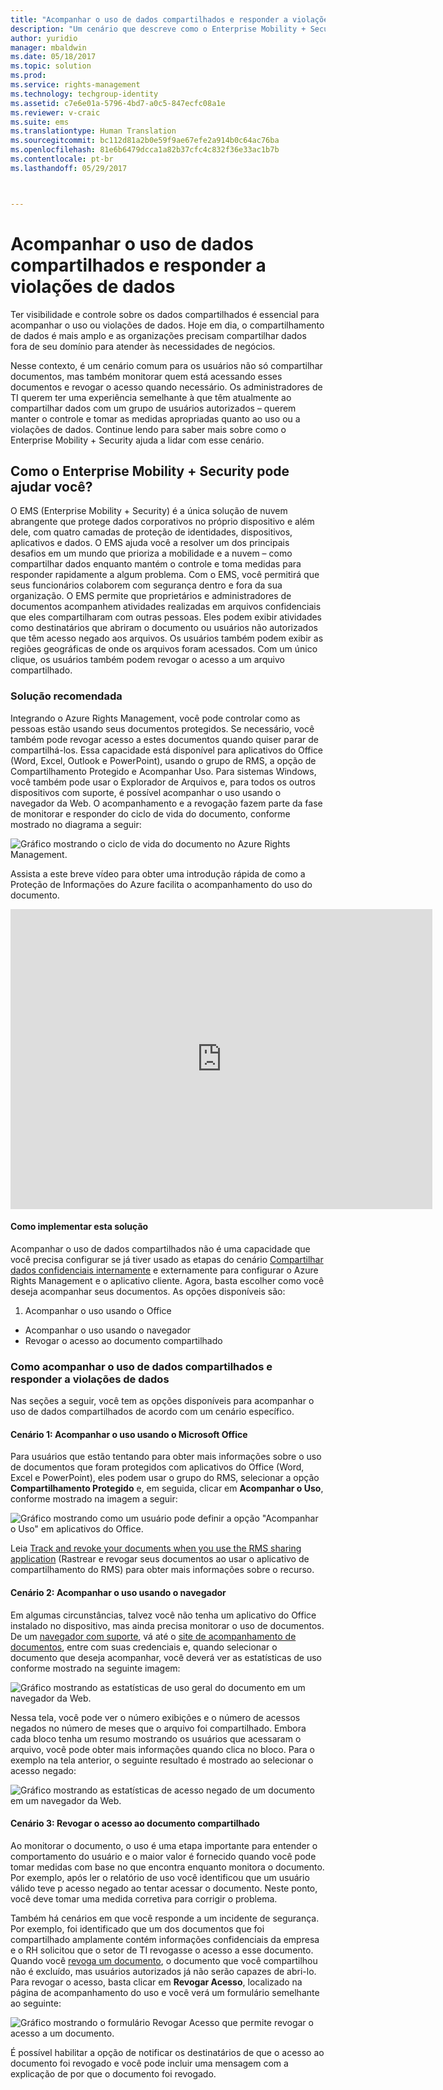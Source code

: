 ```yaml
---
title: "Acompanhar o uso de dados compartilhados e responder a violações de dados | Microsoft Docs"
description: "Um cenário que descreve como o Enterprise Mobility + Security pode ser usado para controlar o uso de dados compartilhados e responder a violações de dados, aproveitando os recursos do Azure Rights Management."
author: yuridio
manager: mbaldwin
ms.date: 05/18/2017
ms.topic: solution
ms.prod: 
ms.service: rights-management
ms.technology: techgroup-identity
ms.assetid: c7e6e01a-5796-4bd7-a0c5-847ecfc08a1e
ms.reviewer: v-craic
ms.suite: ems
ms.translationtype: Human Translation
ms.sourcegitcommit: bc112d81a2b0e59f9ae67efe2a914b0c64ac76ba
ms.openlocfilehash: 81e6b6479dcca1a82b37cfc4c832f36e33ac1b7b
ms.contentlocale: pt-br
ms.lasthandoff: 05/29/2017



---
```


# <a name="track-usage-of-shared-data-and-respond-to-data-abuse"></a>Acompanhar o uso de dados compartilhados e responder a violações de dados

Ter visibilidade e controle sobre os dados compartilhados é essencial para acompanhar o uso ou violações de dados. Hoje em dia, o compartilhamento de dados é mais amplo e as organizações precisam compartilhar dados fora de seu domínio para atender às necessidades de negócios.

Nesse contexto, é um cenário comum para os usuários não só compartilhar documentos, mas também monitorar quem está acessando esses documentos e revogar o acesso quando necessário. Os administradores de TI querem ter uma experiência semelhante à que têm atualmente ao compartilhar dados com um grupo de usuários autorizados – querem manter o controle e tomar as medidas apropriadas quanto ao uso ou a violações de dados. Continue lendo para saber mais sobre como o Enterprise Mobility + Security ajuda a lidar com esse cenário.

## <a name="how-can-enterprise-mobility--security-help-you"></a>Como o Enterprise Mobility + Security pode ajudar você?
O EMS (Enterprise Mobility + Security) é a única solução de nuvem abrangente que protege dados corporativos no próprio dispositivo e além dele, com quatro camadas de proteção de identidades, dispositivos, aplicativos e dados. O EMS ajuda você a resolver um dos principais desafios em um mundo que prioriza a mobilidade e a nuvem – como compartilhar dados enquanto mantém o controle e toma medidas para responder rapidamente a algum problema. Com o EMS, você permitirá que seus funcionários colaborem com segurança dentro e fora da sua organização. O EMS permite que proprietários e administradores de documentos acompanhem atividades realizadas em arquivos confidenciais que eles compartilharam com outras pessoas. Eles podem exibir atividades como destinatários que abriram o documento ou usuários não autorizados que têm acesso negado aos arquivos. Os usuários também podem exibir as regiões geográficas de onde os arquivos foram acessados. Com um único clique, os usuários também podem revogar o acesso a um arquivo compartilhado.

### <a name="recommended-solution"></a>Solução recomendada
Integrando o Azure Rights Management, você pode controlar como as pessoas estão usando seus documentos protegidos. Se necessário, você também pode revogar acesso a estes documentos quando quiser parar de compartilhá-los. Essa capacidade está disponível para aplicativos do Office (Word, Excel, Outlook e PowerPoint), usando o grupo de RMS, a opção de Compartilhamento Protegido e Acompanhar Uso. Para sistemas Windows, você também pode usar o Explorador de Arquivos e, para todos os outros dispositivos com suporte, é possível acompanhar o uso usando o navegador da Web. O acompanhamento e a revogação fazem parte da fase de monitorar e responder do ciclo de vida do documento, conforme mostrado no diagrama a seguir:

![Gráfico mostrando o ciclo de vida do documento no Azure Rights Management.](./media/infoprotect-track-usage-scenario/infoprotect-track-usage-scenario-fig1.png)

Assista a este breve vídeo para obter uma introdução rápida de como a Proteção de Informações do Azure facilita o acompanhamento do uso do documento.

<iframe width="675" height="480" src="https://sec.ch9.ms/ch9/76ac/35499c0a-859c-4a3e-9a5c-fa4e5d0e76ac/AzureRMSDocumentTrackingandRevocation_high.mp4 " frameborder="0" allowfullscreen></iframe>

#### <a name="how-to-implement-this-solution"></a>Como implementar esta solução
Acompanhar o uso de dados compartilhados não é uma capacidade que você precisa configurar se já tiver usado as etapas do cenário [Compartilhar dados confidenciais internamente](https://docs.microsoft.com/enterprise-mobility-security/solutions/share-sensitive-data) e externamente para configurar o Azure Rights Management e o aplicativo cliente. Agora, basta escolher como você deseja acompanhar seus documentos. As opções disponíveis são:

1. Acompanhar o uso usando o Office
- Acompanhar o uso usando o navegador
- Revogar o acesso ao documento compartilhado

### <a name="how-to-track-usage-of-shared-data-and-respond-to-data-abuse"></a>Como acompanhar o uso de dados compartilhados e responder a violações de dados
Nas seções a seguir, você tem as opções disponíveis para acompanhar o uso de dados compartilhados de acordo com um cenário específico.

#### <a name="scenario-1-track-usage-using-microsoft-office"></a>Cenário 1: Acompanhar o uso usando o Microsoft Office
Para usuários que estão tentando para obter mais informações sobre o uso de documentos que foram protegidos com aplicativos do Office (Word, Excel e PowerPoint), eles podem usar o grupo do RMS, selecionar a opção **Compartilhamento Protegido** e, em seguida, clicar em **Acompanhar o Uso**, conforme mostrado na imagem a seguir:

![Gráfico mostrando como um usuário pode definir a opção "Acompanhar o Uso" em aplicativos do Office.](./media/infoprotect-track-usage-scenario/infoprotect-track-usage-scenario-fig2.png)

Leia [Track and revoke your documents when you use the RMS sharing application](https://docs.microsoft.com/information-protection/rms-client/sharing-app-track-revoke) (Rastrear e revogar seus documentos ao usar o aplicativo de compartilhamento do RMS) para obter mais informações sobre o recurso.

#### <a name="scenario-2-track-usage-using-browser"></a>Cenário 2: Acompanhar o uso usando o navegador
Em algumas circunstâncias, talvez você não tenha um aplicativo do Office instalado no dispositivo, mas ainda precisa monitorar o uso de documentos. De um [navegador com suporte](https://docs.microsoft.com/rights-management/rms-client/sharing-app-track-revoke), vá até o [site de acompanhamento de documentos](http://go.microsoft.com/fwlink/?LinkId=529562), entre com suas credenciais e, quando selecionar o documento que deseja acompanhar, você deverá ver as estatísticas de uso conforme mostrado na seguinte imagem:

![Gráfico mostrando as estatísticas de uso geral do documento em um navegador da Web.](./media/infoprotect-track-usage-scenario/infoprotect-track-usage-scenario-fig3.png)

Nessa tela, você pode ver o número exibições e o número de acessos negados no número de meses que o arquivo foi compartilhado. Embora cada bloco tenha um resumo mostrando os usuários que acessaram o arquivo, você pode obter mais informações quando clica no bloco. Para o exemplo na tela anterior, o seguinte resultado é mostrado ao selecionar o acesso negado:

![Gráfico mostrando as estatísticas de acesso negado de um documento em um navegador da Web.](./media/infoprotect-track-usage-scenario/infoprotect-track-usage-scenario-fig4.png)

#### <a name="scenario-3-revoke-access-to-shared-document"></a>Cenário 3: Revogar o acesso ao documento compartilhado

Ao monitorar o documento, o uso é uma etapa importante para entender o comportamento do usuário e o maior valor é fornecido quando você pode tomar medidas com base no que encontra enquanto monitora o documento. Por exemplo, após ler o relatório de uso você identificou que um usuário válido teve p acesso negado ao tentar acessar o documento. Neste ponto, você deve tomar uma medida corretiva para corrigir o problema.

Também há cenários em que você responde a um incidente de segurança. Por exemplo, foi identificado que um dos documentos que foi compartilhado amplamente contém informações confidenciais da empresa e o RH solicitou que o setor de TI revogasse o acesso a esse documento. Quando você [revoga um documento](https://docs.microsoft.com/rights-management/rms-client/sharing-app-track-revoke), o documento que você compartilhou não é excluído, mas usuários autorizados já não serão capazes de abri-lo. Para revogar o acesso, basta clicar em **Revogar Acesso**, localizado na página de acompanhamento do uso e você verá um formulário semelhante ao seguinte:

![Gráfico mostrando o formulário Revogar Acesso que permite revogar o acesso a um documento.](./media/infoprotect-track-usage-scenario/infoprotect-track-usage-scenario-fig5.png)

É possível habilitar a opção de notificar os destinatários de que o acesso ao documento foi revogado e você pode incluir uma mensagem com a explicação de por que o documento foi revogado.


